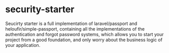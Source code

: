 # security-starter
Seucirty starter is a full implementation of laravel/passport and heloufir/simple-passport, containing all the implementations of the authentication and forgot password systems, which allows you to start your project from a good foundation, and only worry about the business logic of your application.
